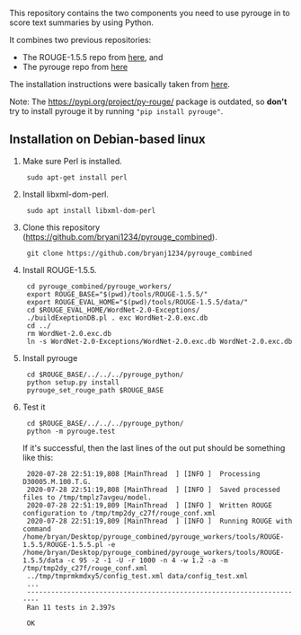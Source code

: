 This repository contains the two components you need to use pyrouge in to score text summaries by using Python.

It combines two previous repositories:
* The ROUGE-1.5.5 repo from [here](https://github.com/andersjo/pyrouge.git), and
* The pyrouge repo from [here](https://github.com/bheinzerling/pyrouge.git)

The installation instructions were basically taken from
[here](https://medium.com/@sagor_sarker/how-to-install-rouge-pyrouge-in-ubuntu-16-04-7f0ec1cda81b).

Note: The https://pypi.org/project/py-rouge/ package is outdated,
    so **don't** try to install pyrouge it by running `"pip install pyrouge"`.

## Installation on Debian-based linux

1. Make sure Perl is installed.

        sudo apt-get install perl
    
1. Install libxml-dom-perl.

        sudo apt install libxml-dom-perl

1. Clone this repository (https://github.com/bryanj1234/pyrouge_combined).

        git clone https://github.com/bryanj1234/pyrouge_combined

1. Install ROUGE-1.5.5.

        cd pyrouge_combined/pyrouge_workers/
        export ROUGE_BASE="$(pwd)/tools/ROUGE-1.5.5/"
        export ROUGE_EVAL_HOME="$(pwd)/tools/ROUGE-1.5.5/data/"
        cd $ROUGE_EVAL_HOME/WordNet-2.0-Exceptions/
        ./buildExeptionDB.pl . exc WordNet-2.0.exc.db
        cd ../
        rm WordNet-2.0.exc.db
        ln -s WordNet-2.0-Exceptions/WordNet-2.0.exc.db WordNet-2.0.exc.db
        
1. Install pyrouge

        cd $ROUGE_BASE/../../../pyrouge_python/
        python setup.py install
        pyrouge_set_rouge_path $ROUGE_BASE
        
1. Test it

        cd $ROUGE_BASE/../../../pyrouge_python/
        python -m pyrouge.test

    If it's successful, then the last lines of the out put should be something like this:
    
        2020-07-28 22:51:19,808 [MainThread  ] [INFO ]  Processing D30005.M.100.T.G.
        2020-07-28 22:51:19,808 [MainThread  ] [INFO ]  Saved processed files to /tmp/tmplz7avgeu/model.
        2020-07-28 22:51:19,809 [MainThread  ] [INFO ]  Written ROUGE configuration to /tmp/tmp2dy_c27f/rouge_conf.xml
        2020-07-28 22:51:19,809 [MainThread  ] [INFO ]  Running ROUGE with command /home/bryan/Desktop/pyrouge_combined/pyrouge_workers/tools/ROUGE-1.5.5/ROUGE-1.5.5.pl -e /home/bryan/Desktop/pyrouge_combined/pyrouge_workers/tools/ROUGE-1.5.5/data -c 95 -2 -1 -U -r 1000 -n 4 -w 1.2 -a -m /tmp/tmp2dy_c27f/rouge_conf.xml
        ../tmp/tmprmkmdxy5/config_test.xml data/config_test.xml
        ...
        ----------------------------------------------------------------------
        Ran 11 tests in 2.397s
        
        OK
        

